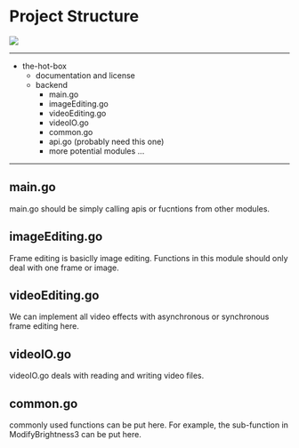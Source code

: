 # Project Structure

<img src="https://raw.githubusercontent.com/bnidevs/the-hotbox/main/project_structure/project_diagram.png"/>

***

- the-hot-box  
  - documentation and license
  - backend  
    - main.go
    - imageEditing.go
    - videoEditing.go
    - videoIO.go
    - common.go
    - api.go (probably need this one)
    - more potential modules ...  

***

## main.go

main.go should be simply calling apis or fucntions from other modules.  

## imageEditing.go

Frame editing is basiclly image editing. Functions in this module should only deal with one frame or image.  

## videoEditing.go

We can implement all video effects with asynchronous or synchronous frame editing here.  

## videoIO.go

videoIO.go deals with reading and writing video files.  

## common.go

commonly used functions can be put here. For example, the sub-function in ModifyBrightness3 can be put here.  
